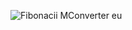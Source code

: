 ![Fibonacii  MConverter eu](https://github.com/user-attachments/assets/e4658eee-fe4b-4141-b41d-a54fe50d7dda)
